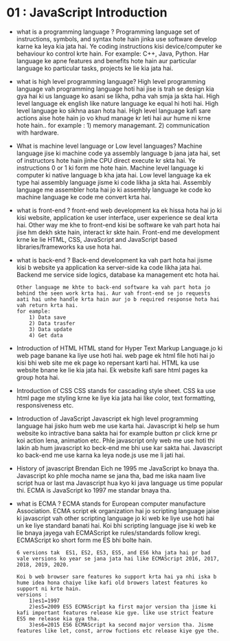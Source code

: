 # 01 : JavaScript Introduction

- what is a programming language ?
  Programming language set of instructions, symbols, and syntax hote hain jinka use software develop karne ka leya kia jata hai. Ye coding instructions kisi device/computer ke behaviour ko control krte hain. For example: C++, Java, Python. Har language ke apne features and benefits hote hain aur particular language ko particular tasks, projects ke lie kia jata hai.

* what is high level programming language?
  High level programming language vah programming language hoti hai jise is trah se design kia gya hai ki us language ko asani se likha, pdha vah smja ja skta hai. High level language ek english like nature language ke equal hi hoti hai. High level language ko sikhna asan hota hai. High level language kafi sare actions aise hote hain jo vo khud manage kr leti hai aur hume ni krne hote hain.. for example : 1) memory managemant. 2) communication with hardware.

* What is machine level language or Low level languages?
  Machine language jise ki machine code ya assembly language b jana jata hai, set of instructors hote hain jinhe CPU direct execute kr skta hai. Ye instructions 0 or 1 ki form me hote hain. Machine level language ki computer ki native language b kha jata hai. Low level language ka ek type hai assembly language jisme ki code likha ja skta hai. Assembly language me assembler hota hai jo ki assembly language ke code ko machine language ke code me convert krta hai.

* what is front-end ?
  front-end web development ka ek hissa hota hai jo ki kisi website, application ke user interface, user experience se deal krta hai. Other way me khe to front-end kisi be software ke vah part hota hai jise hm dekh skte hain, interact kr skte hain. Front-end me development krne ke lie HTML, CSS, JavaScript and JavaScript based libraries/frameworks ka use hota hai.

* what is back-end ?
  Back-end development ka vah part hota hai jisme kisi b website ya application ka server-side ka code likha jata hai. Backend me service side logics, database ka management etc hota hai.

      Other language me khte to back-end software ka vah part hota jo behind the seen work krta hai. Aur vah front-end se jo requests aati hai unhe handle krta hain aur jo b required response hota hai vah return krta hai.
      for eample:
          1) Data save
          2) Data trasfer
          3) Data update
          4) Get data

* Introduction of HTML
  HTML stand for Hyper Text Markup Language.jo ki web page banane ka liye use hoti
  hai. web page ek html file hoti hai jo kisi bhi web site me ek page ko repersant
  karti hai. HTML ka use website bnane ke lie kia jata hai. Ek website kafi sare html pages ka group hota hai.

* Introduction of CSS
  CSS stands for cascading style sheet. CSS ka use html page me styling krne ke liye kia jata hai like color, text formatting, responsiveness etc.

* Introduction of JavaScript
  Javascript ek high level programming language hai jisko hum web me use karta hai. Javascript ki help se hum website ko intractive bana sakta hai for example button pr click krne pr koi action lena, animation etc. Phle javascript only web me use hoti thi lakin ab hum javascript ko beck-end me bhi use kar sakta hai. Javascript ko back-end me use karna ka leya node.js use me li jati hai.

* History of javascript
  Brendan Eich ne 1995 me JavaScript ko bnaya tha. Javascript ko phle mocha name se jana tha, bad me iska naam live script hua or last ma Javascript hua kyo ki java language us time popular thi. ECMA is JavaScript ko 1997 me standar bnaya tha.

* what is ECMA ?
  ECMA stands for European computer manufacture Association. ECMA script ek organization hai jo scripting language jaise ki javascript vah other scripting language jo ki web ke liye use hoti hai un ke liye standard banati hai. Koi bhi scripting language jise ki web ke lie bnaya jayega vah ECMAScript ke rules/standards follow kregi. ECMAScript ko short form me ES bhi bolte hain.

      6 versions tak  ES1, ES2, ES3, ES5, and ES6 kha jata hai pr bad vale versions ko year se jana jata hai like ECMAScript 2016, 2017, 2018, 2019, 2020.

      Koi b web browser sare features ko support krta hai ya nhi iska b hume idea hona chaiye like kafi old browers latest features ko support ni krte hain.
      versions :
          1)es1=1997
          2)es5=2009 ES5 ECMAScript ka first major version tha jisme ki kafi important features release kie gye. like use strict feature ES5 me release kia gya tha.
          3)es6=2015 ES6 ECMAScript ka second major version tha. Jisme features like let, const, arrow fuctions etc release kiye gye the.
